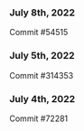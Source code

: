 ### July 8th, 2022

Commit #54515

### July 5th, 2022

Commit #314353


### July 4th, 2022

Commit #72281
